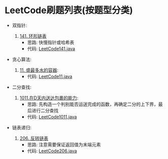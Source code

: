 # LeetCode刷题列表(按题型分类)


- 双指针:
    1. [141. 环形链表](https://leetcode.cn/problems/linked-list-cycle/description/)
        - 思路: 快慢指针或哈希表
        - 代码: [LeetCode141.java](./LeetCode141.java)

- 贪心算法:
    1. [11. 盛最多水的容器](https://leetcode.cn/problems/container-with-most-water/description/):
        - 代码: [LeetCode11.java](./LeetCode11.java)

- 二分查找: 
    1. [1011.在D天内送达包裹的能力](https://leetcode.cn/problems/capacity-to-ship-packages-within-d-days/):
        - 思路: 先构造一个判别能否运送完成的函数，再确定二分的上下界，最后进行二分查找
        - 代码: [LeetCode1011.java](./LeetCode1011.java)

- 链表递归:
    1. [206. 反转链表](https://leetcode.cn/problems/reverse-linked-list/)
        - 思路: 注意需要保证返回值为末端元素
        - 代码: [LeetCode206.java](./LeetCode206.java)